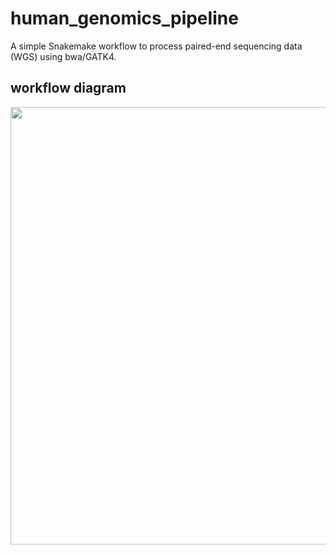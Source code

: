# human_genomics_pipeline
A simple Snakemake workflow to process paired-end sequencing data (WGS) using bwa/GATK4.

## workflow diagram

<img src="dag.pngimg_girl.jpg" width="700"> 
